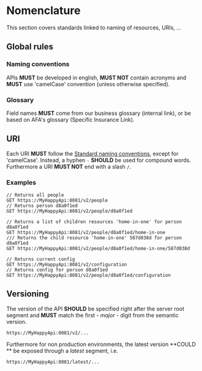 # Nomenclature

This section covers standards linked to naming of resources, URIs, ...

## Global rules

### Naming conventions

APIs **MUST** be developed in english, **MUST NOT** contain acronyms and **MUST** use 'camelCase' convention (unless otherwise specified).

### Glossary

Field names **MUST** come from our business glossary (internal link), or be based on AFA's glossary (Specific Insurance Link).

## URI

Each URI **MUST** follow the [Standard naming conventions](#naming-conventions), except for 'camelCase'. Instead, a hyphen `-` **SHOULD** be used for compound words. Furthermore a URI **MUST NOT** end with a slash `/`.

### Examples

```
// Returns all people
GET https://MyHappyApi:8081/v2/people
// Returns person d8a0f1ed
GET https://MyHappyApi:8081/v2/people/d8a0f1ed

// Returns a list of children resources 'home-in-one' for person d8a0f1ed
GET https://MyHappyApi:8081/v2/people/d8a0f1ed/home-in-one
/// Returns the child resource 'home-in-one' 587d038d for person d8a0f1ed
GET https://MyHappyApi:8081/v2/people/d8a0f1ed/home-in-one/587d038d
  
// Returns current config
GET https://MyHappyApi:8081/v2/configuration
// Returns config for person d8a0f1ed
GET https://MyHappyApi:8081/v2/people/d8a0f1ed/configuration
```

## Versioning

The version of the API **SHOULD** be specified right after the server root segment and **MUST** match the first - _major_ - digit from the semantic version.
```
https://MyHappyApi:8081/v2/...
```
Furthermore for non production environments, the latest version **COULD ** be exposed through a _latest_ segment, i.e.
```
https://MyHappyApi:8081/latest/...
```
